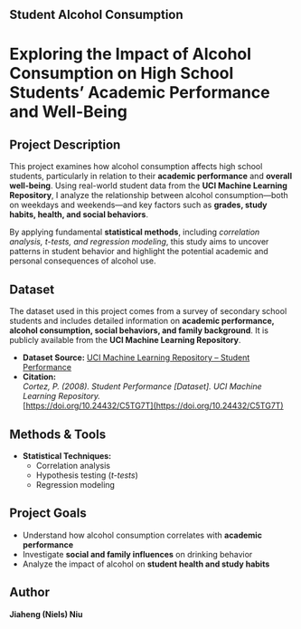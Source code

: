 ## Student Alcohol Consumption


# **Exploring the Impact of Alcohol Consumption on High School Students’ Academic Performance and Well-Being**


## **Project Description**

This project examines how alcohol consumption affects high school students, particularly in relation to their **academic performance** and **overall well-being**. Using real-world student data from the **UCI Machine Learning Repository**, I analyze the relationship between alcohol consumption—both on weekdays and weekends—and key factors such as **grades, study habits, health, and social behaviors**.

By applying fundamental **statistical methods**, including *correlation analysis, t-tests, and regression modeling*, this study aims to uncover patterns in student behavior and highlight the potential academic and personal consequences of alcohol use.

## **Dataset**

The dataset used in this project comes from a survey of secondary school students and includes detailed information on **academic performance, alcohol consumption, social behaviors, and family background**. It is publicly available from the **UCI Machine Learning Repository**.

- **Dataset Source:** [UCI Machine Learning Repository – Student Performance](https://archive.ics.uci.edu/dataset/320/student+performance)  
- **Citation:**  
  *Cortez, P. (2008). Student Performance [Dataset]. UCI Machine Learning Repository.*  
  [https://doi.org/10.24432/C5TG7T](https://doi.org/10.24432/C5TG7T)

## **Methods & Tools**

- **Statistical Techniques:**  
  - Correlation analysis  
  - Hypothesis testing (*t-tests*)  
  - Regression modeling  

## **Project Goals**

- Understand how alcohol consumption correlates with **academic performance**  
- Investigate **social and family influences** on drinking behavior  
- Analyze the impact of alcohol on **student health and study habits**  

## **Author**

**Jiaheng (Niels) Niu**  
